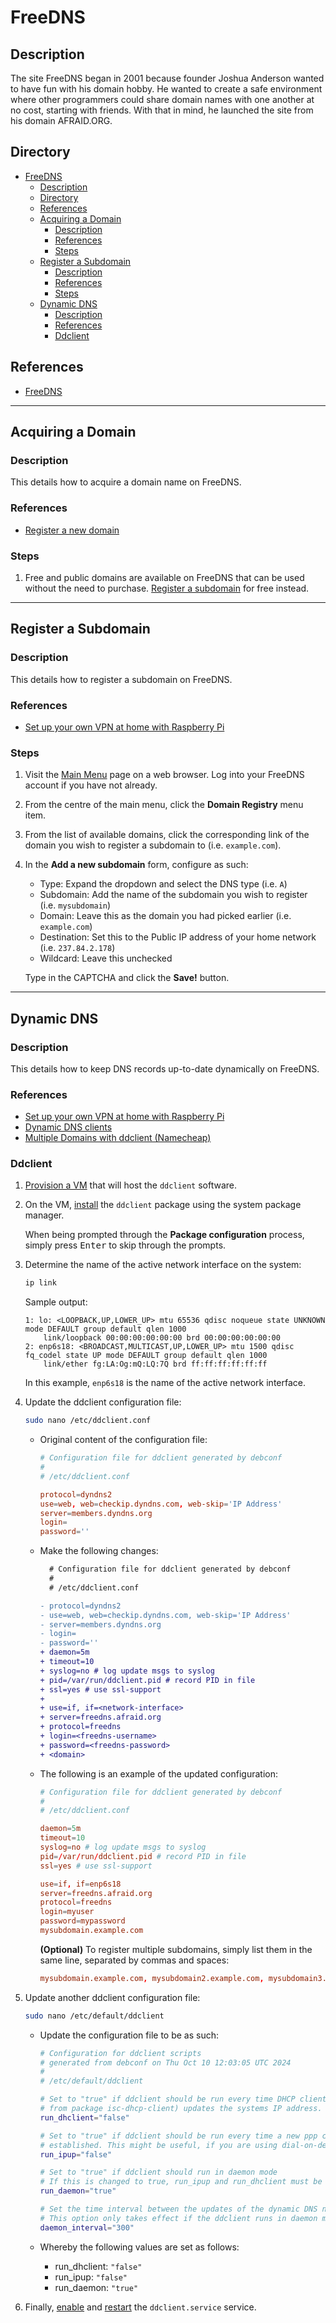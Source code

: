 # FreeDNS

## Description

The site FreeDNS began in 2001 because founder Joshua Anderson wanted to have fun with his domain hobby. He wanted to create a safe environment where other programmers could share domain names with one another at no cost, starting with friends. With that in mind, he launched the site from his domain AFRAID.ORG.

## Directory

- [FreeDNS](#freedns)
  - [Description](#description)
  - [Directory](#directory)
  - [References](#references)
  - [Acquiring a Domain](#acquiring-a-domain)
    - [Description](#description-1)
    - [References](#references-1)
    - [Steps](#steps)
  - [Register a Subdomain](#register-a-subdomain)
    - [Description](#description-2)
    - [References](#references-2)
    - [Steps](#steps-1)
  - [Dynamic DNS](#dynamic-dns)
    - [Description](#description-3)
    - [References](#references-3)
    - [Ddclient](#ddclient)

## References

- [FreeDNS](https://freedns.afraid.org)

---

## Acquiring a Domain

### Description

This details how to acquire a domain name on FreeDNS.

### References

- [Register a new domain](https://developers.cloudflare.com/registrar/get-started/register-domain)

### Steps

1. Free and public domains are available on FreeDNS that can be used without the need to purchase. [Register a subdomain](#register-a-subdomain) for free instead.

---

## Register a Subdomain

### Description

This details how to register a subdomain on FreeDNS.

### References

- [Set up your own VPN at home with Raspberry Pi](https://notthebe.ee/blog/set-up-your-own-vpn-on-raspberry-pi)

### Steps

1. Visit the [Main Menu](https://freedns.afraid.org/menu) page on a web browser. Log into your FreeDNS account if you have not already.

2. From the centre of the main menu, click the **Domain Registry** menu item.

3. From the list of available domains, click the corresponding link of the domain you wish to register a subdomain to (i.e. `example.com`).

4. In the **Add a new subdomain** form, configure as such:

   - Type: Expand the dropdown and select the DNS type (i.e. `A`)
   - Subdomain: Add the name of the subdomain you wish to register (i.e. `mysubdomain`)
   - Domain: Leave this as the domain you had picked earlier (i.e. `example.com`)
   - Destination: Set this to the Public IP address of your home network (i.e. `237.84.2.178`)
   - Wildcard: Leave this unchecked

    Type in the CAPTCHA and click the **Save!** button.

---

## Dynamic DNS

### Description

This details how to keep DNS records up-to-date dynamically on FreeDNS.

### References

- [Set up your own VPN at home with Raspberry Pi](https://notthebe.ee/blog/set-up-your-own-vpn-on-raspberry-pi)
- [Dynamic DNS clients](https://freedns.afraid.org/scripts/freedns.clients.php)
- [Multiple Domains with ddclient (Namecheap)](https://www.labsrc.com/multiple-domains-with-ddclient-namecheap)

### Ddclient

1. [Provision a VM](../courses/vm.md#creating-a-virtual-machine-from-a-template) that will host the `ddclient` software.

2. On the VM, [install](package-manager.md#install-software) the `ddclient` package using the system package manager.

    When being prompted through the **Package configuration** process, simply press <kbd>Enter</kbd> to skip through the prompts.

3. Determine the name of the active network interface on the system:

    ```sh
    ip link
    ```

    Sample output:

    ```
    1: lo: <LOOPBACK,UP,LOWER_UP> mtu 65536 qdisc noqueue state UNKNOWN mode DEFAULT group default qlen 1000
        link/loopback 00:00:00:00:00:00 brd 00:00:00:00:00:00
    2: enp6s18: <BROADCAST,MULTICAST,UP,LOWER_UP> mtu 1500 qdisc fq_codel state UP mode DEFAULT group default qlen 1000
        link/ether fg:LA:Og:mQ:LQ:7Q brd ff:ff:ff:ff:ff:ff
    ```

    In this example, `enp6s18` is the name of the active network interface.

4. Update the ddclient configuration file:

    ```sh
    sudo nano /etc/ddclient.conf
    ````

   - Original content of the configuration file:

      ```conf
      # Configuration file for ddclient generated by debconf
      #
      # /etc/ddclient.conf

      protocol=dyndns2
      use=web, web=checkip.dyndns.com, web-skip='IP Address'
      server=members.dyndns.org
      login=
      password=''
      ```

   - Make the following changes:

      ```diff
        # Configuration file for ddclient generated by debconf
        #
        # /etc/ddclient.conf

      - protocol=dyndns2
      - use=web, web=checkip.dyndns.com, web-skip='IP Address'
      - server=members.dyndns.org
      - login=
      - password=''
      + daemon=5m
      + timeout=10
      + syslog=no # log update msgs to syslog
      + pid=/var/run/ddclient.pid # record PID in file
      + ssl=yes # use ssl-support
      +
      + use=if, if=<network-interface>
      + server=freedns.afraid.org
      + protocol=freedns
      + login=<freedns-username>
      + password=<freedns-password>
      + <domain>
      ```

   - The following is an example of the updated configuration:

      ```conf
      # Configuration file for ddclient generated by debconf
      #
      # /etc/ddclient.conf

      daemon=5m
      timeout=10
      syslog=no # log update msgs to syslog
      pid=/var/run/ddclient.pid # record PID in file
      ssl=yes # use ssl-support

      use=if, if=enp6s18
      server=freedns.afraid.org
      protocol=freedns
      login=myuser
      password=mypassword
      mysubdomain.example.com
      ```

      **(Optional)** To register multiple subdomains, simply list them in the same line, separated by commas and spaces:

      ```conf
      mysubdomain.example.com, mysubdomain2.example.com, mysubdomain3.example.com
      ```

5. Update another ddclient configuration file:

    ```sh
    sudo nano /etc/default/ddclient
    ````

   - Update the configuration file to be as such:

      ```sh
      # Configuration for ddclient scripts
      # generated from debconf on Thu Oct 10 12:03:05 UTC 2024
      #
      # /etc/default/ddclient

      # Set to "true" if ddclient should be run every time DHCP client ('dhclient'
      # from package isc-dhcp-client) updates the systems IP address.
      run_dhclient="false"

      # Set to "true" if ddclient should be run every time a new ppp connection is
      # established. This might be useful, if you are using dial-on-demand.
      run_ipup="false"

      # Set to "true" if ddclient should run in daemon mode
      # If this is changed to true, run_ipup and run_dhclient must be set to false.
      run_daemon="true"

      # Set the time interval between the updates of the dynamic DNS name in seconds.
      # This option only takes effect if the ddclient runs in daemon mode.
      daemon_interval="300"
      ```

   - Whereby the following values are set as follows:

     - run_dhclient: `"false"`
     - run_ipup: `"false"`
     - run_daemon: `"true"`

6. Finally, [enable](systemd.md#enable-service) and [restart](systemd.md#restart-service) the `ddclient.service` service.
